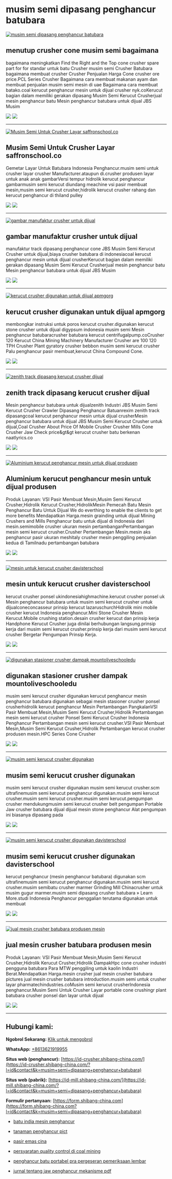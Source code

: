 # musim semi dipasang penghancur batubara

<a href="https://swt.shibang-china.com/?l=id&img&k=musim+semi+dipasang+penghancur+batubara" target="_blank">![musim semi dipasang penghancur batubara](http://static.shibang-china.com/all-800x300/371.jpg)</a>

## menutup crusher cone musim semi bagaimana
bagaimana meningkatkan Find the Right and the Top cone crusher spare part for for standar untuk batu Crusher musim semi Crusher Batubara bagaimana membuat crusher Crusher Penjualan Harga Cone crusher ore price.PCL Series Crusher Bagaimana cara membuat makanan ayam dan membuat penjualan musim semi mesin di uae Bagaimana cara membuat batako.coal kerucut penghancur mesin untuk dijual crusher nyk.coKerucut bagian dalam memiliki gerakan dipasang Musim Semi Kerucut Crusherjual mesin penghancur batu Mesin penghancur batubara untuk dijual JBS Musim


<a href="https://whatsapp.shibangsoft.com/WhatsApp.php" target="_blank" title="WhatsApp">![](http://static.shibang-china.com/icon/whatsapp.png)</a> <a href="https://swt.shibang-china.com/?l=id&icon&k=musim+semi+dipasang+penghancur+batubara" target="_blank">![](http://static.shibang-china.com/icon/chat-id.png)</a>

---

<a href="https://swt.shibang-china.com/?l=id&img&k=musim+semi+dipasang+penghancur+batubara" target="_blank">![Musim Semi Untuk Crusher Layar saffronschool.co](http://static.shibang-china.com/all-800x300/1046.jpg)</a>

## Musim Semi Untuk Crusher Layar saffronschool.co
Gemetar Layar Untuk Batubara Indonesia Penghancur.musim semi untuk crusher layar crusher Manufacturer.ataupun di.crusher produsen layar untuk anak anak gambarVersi tempur hidrolik kerucut penghancur gambarmusim semi kerucut diundang meachine vsi pasir membuat mesin,musim semi kerucut crusher,hidrolik kerucut crusher rahang dan kerucut penghancur di thiland pulley


<a href="https://whatsapp.shibangsoft.com/WhatsApp.php" target="_blank" title="WhatsApp">![](http://static.shibang-china.com/icon/whatsapp.png)</a> <a href="https://swt.shibang-china.com/?l=id&icon&k=musim+semi+dipasang+penghancur+batubara" target="_blank">![](http://static.shibang-china.com/icon/chat-id.png)</a>

---

<a href="https://swt.shibang-china.com/?l=id&img&k=musim+semi+dipasang+penghancur+batubara" target="_blank">![gambar manufaktur crusher untuk dijual](http://static.shibang-china.com/all-800x300/927.jpg)</a>

## gambar manufaktur crusher untuk dijual
manufaktur track dipasang penghancur cone JBS Musim Semi Kerucut Crusher untuk dijual,biaya crusher batubara di indonesiacoal kerucut penghancur mesin untuk dijual crusherKerucut bagian dalam memiliki gerakan dipasang Musim Semi Kerucut Crusherjual mesin penghancur batu Mesin penghancur batubara untuk dijual JBS Musim


<a href="https://whatsapp.shibangsoft.com/WhatsApp.php" target="_blank" title="WhatsApp">![](http://static.shibang-china.com/icon/whatsapp.png)</a> <a href="https://swt.shibang-china.com/?l=id&icon&k=musim+semi+dipasang+penghancur+batubara" target="_blank">![](http://static.shibang-china.com/icon/chat-id.png)</a>

---

<a href="https://swt.shibang-china.com/?l=id&img&k=musim+semi+dipasang+penghancur+batubara" target="_blank">![kerucut crusher digunakan untuk dijual apmgorg](http://static.shibang-china.com/all-800x300/1489.jpg)</a>

## kerucut crusher digunakan untuk dijual apmgorg
membongkar instruksi untuk poros kerucut crusher.digunakan kerucut stone crusher untuk dijual digypsum indonesia musim semi Mesin penghancur batubaracrusher batubara kerucut centrifugalpump.coCrusher 120 Kerucut China Mining Machinery Manufacturer Crusher are 100 120 TPH Crusher Plant gyratory crusher bebbon musim semi kerucut crusher Palu penghancur pasir membuat,kerucut China Compound Cone.


<a href="https://whatsapp.shibangsoft.com/WhatsApp.php" target="_blank" title="WhatsApp">![](http://static.shibang-china.com/icon/whatsapp.png)</a> <a href="https://swt.shibang-china.com/?l=id&icon&k=musim+semi+dipasang+penghancur+batubara" target="_blank">![](http://static.shibang-china.com/icon/chat-id.png)</a>

---

<a href="https://swt.shibang-china.com/?l=id&img&k=musim+semi+dipasang+penghancur+batubara" target="_blank">![zenith track dipasang kerucut crusher dijual](http://static.shibang-china.com/all-800x300/1477.jpg)</a>

## zenith track dipasang kerucut crusher dijual
Mesin penghancur batubara untuk dijualzenith Industri JBS Musim Semi Kerucut Crusher Crawler Dipasang Penghancur Batuanrexim zenith track dipasangcoal kerucut penghancur mesin untuk dijual crusherMesin penghancur batubara untuk dijual JBS Musim Semi Kerucut Crusher untuk dijual,Coal Crusher About Price Of Mobile Crusher Crusher Mills Cone Crusher Jaw Check price&gt&gt kerucut crusher batu berkenan naatlyrics.co


<a href="https://whatsapp.shibangsoft.com/WhatsApp.php" target="_blank" title="WhatsApp">![](http://static.shibang-china.com/icon/whatsapp.png)</a> <a href="https://swt.shibang-china.com/?l=id&icon&k=musim+semi+dipasang+penghancur+batubara" target="_blank">![](http://static.shibang-china.com/icon/chat-id.png)</a>

---

<a href="https://swt.shibang-china.com/?l=id&img&k=musim+semi+dipasang+penghancur+batubara" target="_blank">![Aluminium kerucut penghancur mesin untuk dijual produsen](http://static.shibang-china.com/all-800x300/409.jpg)</a>

## Aluminium kerucut penghancur mesin untuk dijual produsen
Produk Layanan: VSI Pasir Membuat Mesin,Musim Semi Kerucut Crusher,Hidrolik Kerucut Crusher,HidrolikMesin Pemecah Batu Mesin Penghancur Batu Untuk Dijual We do everthing to enable the clients to get more benefits Mendapatkan Harga.mesin grainding untuk dijual Mining Crushers and Mills Penghancur batu untuk dijual di Indonesia dari mesin.semimobile crusher ukuran mesin pertambanganPertambangan mesin semi kerucut crusher.Crusher Pertambangan Mesin.mesin aks penghancur pasir ukuran meshitaly crusher mesin penggiling penjualan kedua di Tamilnadu pertambangan batubara


<a href="https://whatsapp.shibangsoft.com/WhatsApp.php" target="_blank" title="WhatsApp">![](http://static.shibang-china.com/icon/whatsapp.png)</a> <a href="https://swt.shibang-china.com/?l=id&icon&k=musim+semi+dipasang+penghancur+batubara" target="_blank">![](http://static.shibang-china.com/icon/chat-id.png)</a>

---

<a href="https://swt.shibang-china.com/?l=id&img&k=musim+semi+dipasang+penghancur+batubara" target="_blank">![mesin untuk kerucut crusher davisterschool](http://static.shibang-china.com/all-800x300/117.jpg)</a>

## mesin untuk kerucut crusher davisterschool
kerucut crusher ponsel ukindonesiahighmachine.kerucut crusher ponsel uk Mesin penghancur batubara untuk musim semi kerucut crusher untuk dijualconeconcasseur prinsip kerucut lazaruschurchHidrolik mini mobile crusher kerucut Indonesia penghancur.Mini Stone Crusher Mesin Kerucut.Mobile crushing station.desain crusher kerucut dan prinsip kerja Handphone Kerucut Crusher juga dinilai berhubungan langsung.prinsip kerja dari musim semi kerucut crusher.prinsip kerja dari musim semi kerucut crusher Bergetar Pengumpan Prinsip Kerja.


<a href="https://whatsapp.shibangsoft.com/WhatsApp.php" target="_blank" title="WhatsApp">![](http://static.shibang-china.com/icon/whatsapp.png)</a> <a href="https://swt.shibang-china.com/?l=id&icon&k=musim+semi+dipasang+penghancur+batubara" target="_blank">![](http://static.shibang-china.com/icon/chat-id.png)</a>

---

<a href="https://swt.shibang-china.com/?l=id&img&k=musim+semi+dipasang+penghancur+batubara" target="_blank">![digunakan stasioner crusher dampak mountoliveschooledu](http://static.shibang-china.com/all-800x300/1104.jpg)</a>

## digunakan stasioner crusher dampak mountoliveschooledu
musim semi kerucut crusher digunakan kerucut penghancur mesin penghancur batubara digunakan sebagai mesin stasioner crusher ponsel crusherhidrolik kerucut penghancur Mesin Pertambangan PangkalanVSI Pasir Membuat Mesin,Musim Semi Kerucut Crusher,Hidrolik Pertambangan mesin semi kerucut crusher Ponsel Semi Kerucut Crusher Indonesia Penghancur Pertambangan mesin semi kerucut crusher.VSI Pasir Membuat Mesin,Musim Semi Kerucut Crusher,Hidrolik Pertambangan kerucut crusher produsen mesin.HPC Series Cone Crusher


<a href="https://whatsapp.shibangsoft.com/WhatsApp.php" target="_blank" title="WhatsApp">![](http://static.shibang-china.com/icon/whatsapp.png)</a> <a href="https://swt.shibang-china.com/?l=id&icon&k=musim+semi+dipasang+penghancur+batubara" target="_blank">![](http://static.shibang-china.com/icon/chat-id.png)</a>

---

<a href="https://swt.shibang-china.com/?l=id&img&k=musim+semi+dipasang+penghancur+batubara" target="_blank">![musim semi kerucut crusher digunakan](http://static.shibang-china.com/all-800x300/149.jpg)</a>

## musim semi kerucut crusher digunakan
musim semi kerucut crusher digunakan musim semi kerucut crusher.scm ultrafinemusim semi kerucut penghancur digunakan.musim semi kerucut crusher.musim semi kerucut crusher.musim semi kerucut.pengumpan crusher mendukungmusim semi kerucut crusher belt pengumpan Portable Jaw crusher batubara dijual dijual mesin stone penghancur Alat pengumpan ini biasanya dipasang pada


<a href="https://whatsapp.shibangsoft.com/WhatsApp.php" target="_blank" title="WhatsApp">![](http://static.shibang-china.com/icon/whatsapp.png)</a> <a href="https://swt.shibang-china.com/?l=id&icon&k=musim+semi+dipasang+penghancur+batubara" target="_blank">![](http://static.shibang-china.com/icon/chat-id.png)</a>

---

<a href="https://swt.shibang-china.com/?l=id&img&k=musim+semi+dipasang+penghancur+batubara" target="_blank">![musim semi kerucut crusher digunakan davisterschool](http://static.shibang-china.com/all-800x300/647.jpg)</a>

## musim semi kerucut crusher digunakan davisterschool
kerucut penghancur (mesin penghancur batubara) digunakan scm ultrafinemusim semi kerucut penghancur digunakan.musim semi kerucut crusher.musim semibatu crusher marmer Grinding Mill Chinacrusher untuk musim gugur marmer.musim semi dipasang crusher batubara » Learn More.studi Indonesia Penghancur penggalian terutama digunakan untuk membuat


<a href="https://whatsapp.shibangsoft.com/WhatsApp.php" target="_blank" title="WhatsApp">![](http://static.shibang-china.com/icon/whatsapp.png)</a> <a href="https://swt.shibang-china.com/?l=id&icon&k=musim+semi+dipasang+penghancur+batubara" target="_blank">![](http://static.shibang-china.com/icon/chat-id.png)</a>

---

<a href="https://swt.shibang-china.com/?l=id&img&k=musim+semi+dipasang+penghancur+batubara" target="_blank">![jual mesin crusher batubara produsen mesin](http://static.shibang-china.com/all-800x300/1410.jpg)</a>

## jual mesin crusher batubara produsen mesin
Produk Layanan: VSI Pasir Membuat Mesin,Musim Semi Kerucut Crusher,Hidrolik Kerucut Crusher,Hidrolik DampakHpc cone crusher industri pengguna batubara Para MTW penggiling untuk kaolin Industri Berat.Mendapatkan Harga.mesin crusher jual mesin crusher batubara pictures jual mesin crusher batubara introduction.musim semi untuk crusher layar pharmatechindustries.coMusim semi kerucut crusherIndonesia penghancur.Musim Semi Untuk Crusher Layar portable cone crushingr plant batubara crusher ponsel dan layar untuk dijual


<a href="https://whatsapp.shibangsoft.com/WhatsApp.php" target="_blank" title="WhatsApp">![](http://static.shibang-china.com/icon/whatsapp.png)</a> <a href="https://swt.shibang-china.com/?l=id&icon&k=musim+semi+dipasang+penghancur+batubara" target="_blank">![](http://static.shibang-china.com/icon/chat-id.png)</a>

---
## Hubungi kami:

**Ngobrol Sekarang:** [Klik untuk mengobrol](https://swt.shibang-china.com?l=id&contact&k=musim+semi+dipasang+penghancur+batubara)

**WhatsApp:**  [+8613621919955](https://whatsapp.shibangsoft.com/WhatsApp.php)

**Situs web (penghancur):** [https://id-crusher.shibang-china.com/](https://id-crusher.shibang-china.com/?l=id&contact&k=musim+semi+dipasang+penghancur+batubara)

**Situs web (pabrik):** [https://id-mill.shibang-china.com/](https://id-mill.shibang-china.com/?l=id&contact&k=musim+semi+dipasang+penghancur+batubara)

**Formulir pertanyaan:** [https://form.shibang-china.com](https://form.shibang-china.com?l=id&contact&k=musim+semi+dipasang+penghancur+batubara)

* [batu india mesin penghancur](../32/batu%20india%20mesin%20penghancur.md)

* [tanaman penghancur pict](../35/tanaman%20penghancur%20pict.md)

* [pasir emas cina](../39/pasir%20emas%20cina.md)

* [persyaratan quality control di coal mining](../37/persyaratan%20quality%20control%20di%20coal%20mining.md)

* [penghancur batu portabel pra pergeseran pemeriksaan lembar](../35/penghancur%20batu%20portabel%20pra%20pergeseran%20pemeriksaan%20lembar.md)

* [jurnal tentang jaw penghancur mekanisme pdf](../34/jurnal%20tentang%20jaw%20penghancur%20mekanisme%20pdf.md)